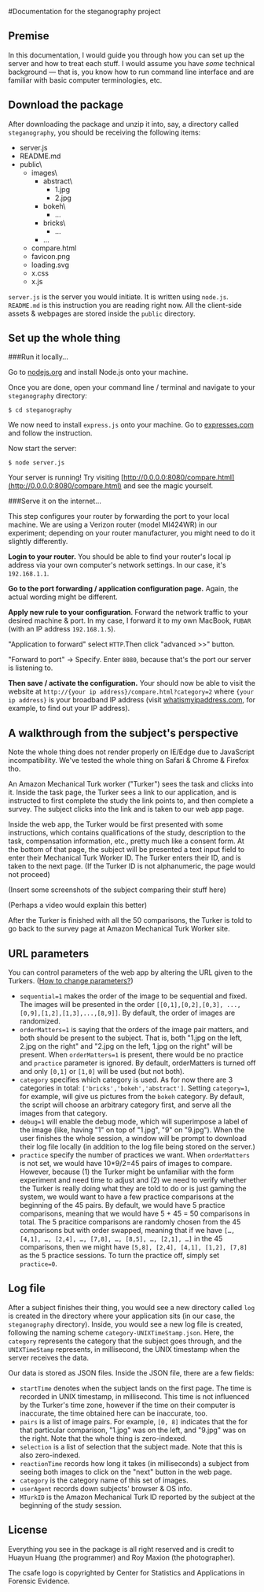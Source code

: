 #Documentation for the steganography project

## Premise

In this documentation, I would guide you through how you can set up the server and how to treat each stuff. I would assume you have *some* technical background — that is, you know how to run command line interface and are familiar with basic computer terminologies, etc.

## Download the package

After downloading the package and unzip it into, say, a directory called `steganography`, you should be receiving the following items:

- server.js
- README.md
- public\
  - images\
    - abstract\
      - 1.jpg
      - 2.jpg
    - bokeh\
      - ...
    - bricks\
      - ...
    - ...
  - compare.html
  - favicon.png
  - loading.svg
  - x.css
  - x.js

 `server.js` is the server you would initiate. It is written using `node.js`. `README.md` is this instruction you are reading right now. All the client-side assets & webpages are stored inside the `public` directory. 

## Set up the whole thing

###Run it locally...

Go to [nodejs.org](nodejs.org) and install Node.js onto your machine.

Once you are done, open your command line / terminal and navigate to your `steganography` directory:

```shell
$ cd steganography
```

We now need to install `express.js` onto your machine. Go to [expresses.com](https://expressjs.com/en/starter/installing.html) and follow the instruction.

Now start the server: 

```shell
$ node server.js
```

Your server is running! Try visiting [http://0.0.0.0:8080/compare.html](http://0.0.0.0:8080/compare.html) and see the magic yourself. 

###Serve it on the internet...

This step configures your router by forwarding the port to your local machine. We are using a Verizon router (model MI424WR) in our experiment; depending on your router manufacturer, you might need to do it slightly differently.

**Login to your router.** You should be able to find your router's local ip address via your own computer's network settings. In our case, it's `192.168.1.1`.

**Go to the port forwarding / application configuration page.** Again, the actual wording might be different.

**Apply new rule to your configuration**. Forward the network traffic to your desired machine & port. In my case, I forward it to my own MacBook, `FUBAR` (with an IP address `192.168.1.5`). 

"Application to forward" select `HTTP`.Then click "advanced >>" button. 

"Forward to port" -> Specify. Enter `8080`, because that's the port our server is listening to. 

**Then save / activate the configuration.** Your should now be able to visit the website at `http://{your ip address}/compare.html?category=2` where `{your ip address}` is your broadband IP address (visit [whatismyipaddress.com](whatismyipaddress.com), for example, to find out your IP address).

## A walkthrough from the subject's perspective

Note the whole thing does not render properly on IE/Edge due to JavaScript incompatibility. We've tested the whole thing on Safari & Chrome & Firefox tho. 

An Amazon Mechanical Turk worker ("Turker") sees the task and clicks into it. Inside the task page, the Turker sees a link to our application, and is instructed to first complete the study the link points to, and then complete a survey. The subject clicks into the link and is taken to our web app page.

Inside the web app, the Turker would be first presented with some instructions, which contains qualifications of the study, description to the task, compensation information, etc., pretty much like a consent form. At the bottom of that page, the subject will be presented a text input field to enter their Mechanical Turk Worker ID. The Turker enters their ID, and is taken to the next page. (If the Turker ID is not alphanumeric, the page would not proceed)

(Insert some screenshots of the subject comparing their stuff here)

(Perhaps a video would explain this better)

After the Turker is finished with all the 50 comparisons, the Turker is told to go back to the survey page at Amazon Mechanical Turk Worker site.

## URL parameters

You can control parameters of the web app by altering the URL given to the Turkers. ([How to change parameters?](https://www.bigleap.com/blog/what-are-url-parameters/]))

- `sequential=1` makes the order of the image to be sequential and fixed. The images will be presented in the order `[[0,1],[0,2],[0,3], ...,[0,9],[1,2],[1,3],...,[8,9]]`. By default, the order of images are randomized.
- `orderMatters=1` is saying that the orders of the image pair matters, and both should be present to the subject. That is, both "1.jpg on the left, 2.jpg on the right" and "2.jpg on the left, 1.jpg on the right" will be present. When `orderMatters=1` is present, there would be no practice and `practice` parameter is ignored. By default, orderMatters is turned off and only `[0,1]` or `[1,0]` will be used (but not both).
- `category` specifies which category is used. As for now there are 3 categories in total: `['bricks','bokeh','abstract']`. Setting `category=1`, for example, will give us pictures from the `bokeh` category. By default, the script will choose an arbitrary category first, and serve all the images from that category.
- `debug=1` will enable the debug mode, which will superimpose a label of the image (like, having "1" on top of "1.jpg", "9" on "9.jpg"). When the user finishes the whole session, a window will be prompt to download their log file locally (in addition to the log file being stored on the server.)
- `practice` specify the number of practices we want. When `orderMatters` is not set, we would have 10*9/2=45 pairs of images to compare. However, because (1) the Turker might be unfamiliar with the form experiment and need time to adjust and (2) we need to verify whether the Turker is really doing what they are told to do or is just gaming the system, we would want to have a few practice comparisons at the beginning of the 45 pairs. By default, we would have 5 practice comparisons, meaning that we would have 5 + 45 = 50 comparisons in total. The 5 pracitice comparisons are randomly chosen from the 45 comparisons but with order swapped, meaning that if we have `[…,[4,1], …, [2,4], …, [7,8], …, [8,5], …, [2,1], …]` in the 45 comparisons, then we might have `[5,8], [2,4], [4,1], [1,2], [7,8]` as the 5 practice sessions. To turn the practice off, simply set `practice=0`.

## Log file

After a subject finishes their thing, you would see a new directory called `log` is created in the directory where your application sits (in our case, the `steganography` directory). Inside, you would see a new log file is created, following the naming scheme `category-UNIXTimeStamp.json`. Here, the `category` represents the category that the subject goes through, and the `UNIXTimeStamp` represents, in millisecond, the UNIX timestamp when the server receives the data.

Our data is stored as JSON files. Inside the JSON file, there are a few fields: 

* `startTime` denotes when the subject lands on the first page. The time is recorded in UNIX timestamp, in millisecond. This time is not influenced by the Turker's time zone, however if the time on their computer is inaccurate, the time obtained here can be inaccurate, too. 
* `pairs` is a list of image pairs. For example, `[0, 8]` indicates that the for that particular comparison, "1.jpg" was on the left, and "9.jpg" was on the right. Note that the whole thing is zero-indexed.
* `selection` is a list of selection that the subject made. Note that this is also zero-indexed. 
* `reactionTime` records how long it takes (in milliseconds) a subject from seeing both images to click on the "next" button in the web page.
* `category` is the category name of this set of images. 
* `userAgent` records down subjects' browser & OS info.
* `MTurkID` is the Amazon Mechanical Turk ID reported by the subject at the beginning of the study session.

## License

Everything you see in the package is all right reserved and is credit to Huayun Huang (the programmer) and Roy Maxion (the photographer).

The csafe logo is copyrighted by Center for Statistics and Applications in Forensic Evidence. 